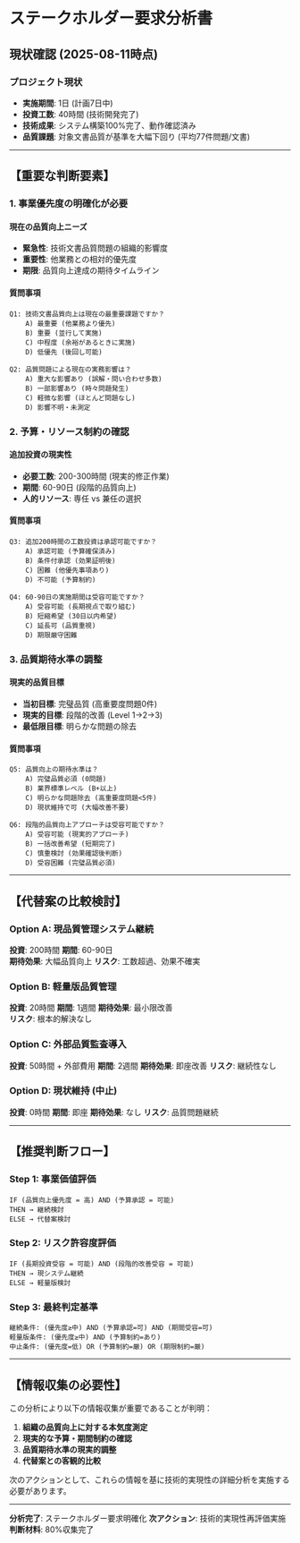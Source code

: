 # ステークホルダー要求分析書

## 現状確認 (2025-08-11時点)

### プロジェクト現状
- **実施期間**: 1日 (計画7日中)
- **投資工数**: 40時間 (技術開発完了)
- **技術成果**: システム構築100%完了、動作確認済み
- **品質課題**: 対象文書品質が基準を大幅下回り (平均77件問題/文書)

---

## 【重要な判断要素】

### 1. 事業優先度の明確化が必要

#### 現在の品質向上ニーズ
- **緊急性**: 技術文書品質問題の組織的影響度
- **重要性**: 他業務との相対的優先度  
- **期限**: 品質向上達成の期待タイムライン

#### 質問事項
```
Q1: 技術文書品質向上は現在の最重要課題ですか？
    A) 最重要 (他業務より優先)
    B) 重要 (並行して実施)  
    C) 中程度 (余裕があるときに実施)
    D) 低優先 (後回し可能)

Q2: 品質問題による現在の実務影響は？
    A) 重大な影響あり (誤解・問い合わせ多数)
    B) 一部影響あり (時々問題発生)
    C) 軽微な影響 (ほとんど問題なし)
    D) 影響不明・未測定
```

### 2. 予算・リソース制約の確認

#### 追加投資の現実性
- **必要工数**: 200-300時間 (現実的修正作業)
- **期間**: 60-90日 (段階的品質向上)
- **人的リソース**: 専任 vs 兼任の選択

#### 質問事項  
```
Q3: 追加200時間の工数投資は承認可能ですか？
    A) 承認可能 (予算確保済み)
    B) 条件付承認 (効果証明後)
    C) 困難 (他優先事項あり)
    D) 不可能 (予算制約)

Q4: 60-90日の実施期間は受容可能ですか？
    A) 受容可能 (長期視点で取り組む)
    B) 短縮希望 (30日以内希望)
    C) 延長可 (品質重視)
    D) 期限厳守困難
```

### 3. 品質期待水準の調整

#### 現実的品質目標
- **当初目標**: 完璧品質 (高重要度問題0件)
- **現実的目標**: 段階的改善 (Level 1→2→3)
- **最低限目標**: 明らかな問題の除去

#### 質問事項
```
Q5: 品質向上の期待水準は？
    A) 完璧品質必須 (0問題)
    B) 業界標準レベル (B+以上)
    C) 明らかな問題除去 (高重要度問題<5件)
    D) 現状維持で可 (大幅改善不要)

Q6: 段階的品質向上アプローチは受容可能ですか？
    A) 受容可能 (現実的アプローチ)
    B) 一括改善希望 (短期完了)
    C) 慎重検討 (効果確認後判断)
    D) 受容困難 (完璧品質必須)
```

---

## 【代替案の比較検討】

### Option A: 現品質管理システム継続
**投資**: 200時間
**期間**: 60-90日  
**期待効果**: 大幅品質向上
**リスク**: 工数超過、効果不確実

### Option B: 軽量版品質管理
**投資**: 20時間
**期間**: 1週間
**期待効果**: 最小限改善  
**リスク**: 根本的解決なし

### Option C: 外部品質監査導入
**投資**: 50時間 + 外部費用
**期間**: 2週間
**期待効果**: 即座改善
**リスク**: 継続性なし

### Option D: 現状維持 (中止)
**投資**: 0時間
**期間**: 即座
**期待効果**: なし
**リスク**: 品質問題継続

---

## 【推奨判断フロー】

### Step 1: 事業価値評価
```
IF (品質向上優先度 = 高) AND (予算承認 = 可能)
THEN → 継続検討
ELSE → 代替案検討
```

### Step 2: リスク許容度評価
```  
IF (長期投資受容 = 可能) AND (段階的改善受容 = 可能)
THEN → 現システム継続
ELSE → 軽量版検討
```

### Step 3: 最終判定基準
```
継続条件: (優先度≥中) AND (予算承認=可) AND (期間受容=可)
軽量版条件: (優先度≥中) AND (予算制約=あり)  
中止条件: (優先度=低) OR (予算制約=厳) OR (期限制約=厳)
```

---

## 【情報収集の必要性】

この分析により以下の情報収集が重要であることが判明：

1. **組織の品質向上に対する本気度測定**
2. **現実的な予算・期間制約の確認**  
3. **品質期待水準の現実的調整**
4. **代替案との客観的比較**

次のアクションとして、これらの情報を基に技術的実現性の詳細分析を実施する必要があります。

---

**分析完了**: ステークホルダー要求明確化
**次アクション**: 技術的実現性再評価実施
**判断材料**: 80%収集完了